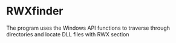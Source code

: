 # RWXfinder
The program uses the Windows API functions to traverse through directories and locate DLL files with RWX section

